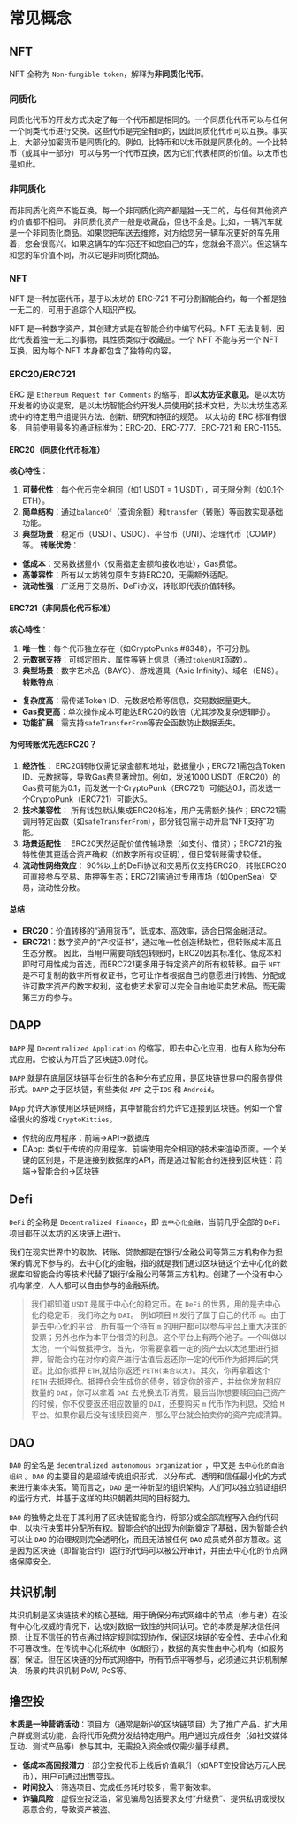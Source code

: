 # 常见概念

## NFT 

NFT 全称为 `Non-fungible token`，解释为**非同质化代币**。

### 同质化
同质化代币的开发方式决定了每一个代币都是相同的。一个同质化代币可以与任何一个同类代币进行交换。这些代币是完全相同的，因此同质化代币可以互换。事实上，大部分加密货币是同质化的。例如，比特币和以太币就是同质化的。一个比特币（或其中一部分）可以与另一个代币互换，因为它们代表相同的价值。以太币也是如此。

### 非同质化
而非同质化资产不能互换。每一个非同质化资产都是独一无二的，与任何其他资产的价值都不相同。
非同质化资产一般是收藏品，但也不全是。比如，一辆汽车就是一个非同质化商品。如果您把车送去维修，对方给您另一辆车况更好的车先用着，您会很高兴。如果这辆车的车况还不如您自己的车，您就会不高兴。但这辆车和您的车价值不同，所以它是非同质化商品。

### NFT
NFT 是一种加密代币，基于以太坊的 ERC-721 不可分割智能合约，每一个都是独一无二的，可用于追踪个人知识产权。

NFT 是一种数字资产，其创建方式是在智能合约中编写代码。NFT 无法复制，因此代表着独一无二的事物，其性质类似于收藏品。一个 NFT 不能与另一个 NFT 互换，因为每个 NFT 本身都包含了独特的内容。

### ERC20/ERC721
ERC 是 `Ethereum Request for Comments` 的缩写，即**以太坊征求意见**，是以太坊开发者的协议提案，是以太坊智能合约开发人员使用的技术文档，为以太坊生态系统中的特定用户组提供方法、创新、研究和特征的规范。
以太坊的 ERC 标准有很多，目前使用最多的通证标准为：ERC-20、ERC-777、ERC-721 和 ERC-1155。

#### ERC20（同质化代币标准）

**核心特性**：

1. **可替代性**：每个代币完全相同（如1 USDT = 1 USDT），可无限分割（如0.1个ETH）。
2. **简单结构**：通过`balanceOf`（查询余额）和`transfer`（转账）等函数实现基础功能。
3. **典型场景**：稳定币（USDT、USDC）、平台币（UNI）、治理代币（COMP）等。 **转账优势**：

- **低成本**：交易数据量小（仅需指定金额和接收地址），Gas费低。
- **高兼容性**：所有以太坊钱包原生支持ERC20，无需额外适配。
- **流动性强**：广泛用于交易所、DeFi协议，转账即代表价值转移。

#### ERC721（非同质化代币标准）

**核心特性**：

1. **唯一性**：每个代币独立存在（如CryptoPunks #8348），不可分割。
2. **元数据支持**：可绑定图片、属性等链上信息（通过`tokenURI`函数）。
3. **典型场景**：数字艺术品（BAYC）、游戏道具（Axie Infinity）、域名（ENS）。 **转账特点**：

- **复杂度高**：需传递Token ID、元数据哈希等信息，交易数据量更大。
- **Gas费更高**：单次操作成本可能达ERC20的数倍（尤其涉及复杂逻辑时）。
- **功能扩展**：需支持`safeTransferFrom`等安全函数防止数据丢失。

#### 为何转账优先选ERC20？

1. **经济性**：
   ERC20转账仅需记录金额和地址，数据量小；ERC721需包含Token ID、元数据等，导致Gas费显著增加。例如，发送1000 USDT（ERC20）的Gas费可能为0.1，而发送一个CryptoPunk（ERC721）可能达0.1，而发送一个CryptoPunk（ERC721）可能达5。
2. **技术兼容性**：
   所有钱包默认集成ERC20标准，用户无需额外操作；ERC721需调用特定函数（如`safeTransferFrom`），部分钱包需手动开启“NFT支持”功能。
3. **场景适配性**：
   ERC20天然适配价值传输场景（如支付、借贷）；ERC721的独特性使其更适合资产确权（如数字所有权证明），但日常转账需求较低。
4. **流动性网络效应**：
   90%以上的DeFi协议和交易所仅支持ERC20，转账ERC20可直接参与交易、质押等生态；ERC721需通过专用市场（如OpenSea）交易，流动性分散。

#### 总结

- **ERC20**：价值转移的“通用货币”，低成本、高效率，适合日常金融活动。
- **ERC721**：数字资产的“产权证书”，通过唯一性创造稀缺性，但转账成本高且生态分散。 因此，当用户需要向钱包转账时，ERC20因其标准化、低成本和即时可用性成为首选，而ERC721更多用于特定资产的所有权转移。由于 `NFT` 是不可复制的数字所有权证书，它可让作者根据自己的意愿进行转售、分配或许可数字资产的数字权利，这也使艺术家可以完全自由地买卖艺术品，而无需第三方的参与。

## DAPP
`DAPP` 是 `Decentralized Application` 的缩写，即去中心化应用，也有人称为分布式应用。它被认为开启了区块链3.0时代。

`DAPP` 就是在底层区块链平台衍生的各种分布式应用，是区块链世界中的服务提供形式。`DAPP` 之于区块链，有些类似 `APP` 之于`IOS` 和 `Android`。

`DApp` 允许大家使用区块链网络，其中智能合约允许它连接到区块链。例如一个曾经很火的游戏 `CryptoKitties`。

* 传统的应用程序：前端→API→数据库
* DApp: 类似于传统的应用程序。前端使用完全相同的技术来渲染页面。一个关键的区别是，不是连接到数据库的API，而是通过智能合约连接到区块链：前端→智能合约→区块链

## Defi
`DeFi` 的全称是 `Decentralized Finance`，即 `去中心化金融`，当前几乎全部的 `DeFi` 项目都在以太坊的区块链上进行。

我们在现实世界中的取款、转账、贷款都是在银行/金融公司等第三方机构作为担保的情况下参与的。去中心化的金融，指的就是我们通过区块链这个去中心化的数据库和智能合约等技术代替了银行/金融公司等第三方机构。创建了一个没有中心机构掌控，人人都可以自由参与的金融系统。

> 我们都知道 `USDT` 是属于中心化的稳定币。在 `DeFi` 的世界，用的是去中心化的稳定币，我们称之为 `DAI`。
> 例如项目 `M` 发行了属于自己的代币 `m`。由于是去中心化的平台，所有每一个持有 `m` 的用户都可以参与平台上重大决策的投票；另外也作为本平台借贷的利息。这个平台上有两个池子。一个叫做以太池，一个叫做抵押仓。首先，你需要拿着一定的资产去以太池里进行抵押，智能合约在对你的资产进行估值后返还你一定的代币作为抵押后的凭证。比如你抵押 `ETH`,就给你返还 `PETH(集合以太)`。其次，你再拿着这个 `PETH` 去抵押仓。抵押仓会生成你的债务，锁定你的资产，并给你发放相应数量的 `DAI`，你可以拿着 `DAI` 去兑换法币消费。最后当你想要赎回自己资产的时候，你不仅要返还相应数量的 `DAI`，还要购买 `m` 代币作为利息，交给 `M` 平台。如果你最后没有钱赎回资产，那么平台就会拍卖你的资产完成清算。

## DAO

`DAO` 的全名是 `decentralized autonomous organization` ，中文是 `去中心化的自治组织` 。`DAO` 的主要目的是超越传统组织形式，以分布式、透明和信任最小化的方式来进行集体决策。简而言之，`DAO` 是一种新型的组织架构。人们可以独立验证组织的运行方式，并基于这样的共识朝着共同的目标努力。

`DAO` 的独特之处在于其利用了区块链智能合约，将部分或全部流程写入合约代码中，以执行决策并分配所有权。智能合约的出现为创新奠定了基础，因为智能合约可以让 `DAO` 的治理规则完全透明化，而且无法被任何 `DAO` 成员或外部方篡改。这是因为区块链（即智能合约）运行的代码可以被公开审计，并由去中心化的节点网络保障安全。

## 共识机制

共识机制是区块链技术的核心基础，用于确保分布式网络中的节点（参与者）在没有中心化权威的情况下，达成对数据一致性的共同认可。它的本质是解决信任问题，让互不信任的节点通过特定规则实现协作，保证区块链的安全性、去中心化和不可篡改性。在传统中心化系统中（如银行），数据的真实性由中心机构（如服务器）保证。但在区块链的分布式网络中，所有节点平等参与，必须通过共识机制解决，场景的共识机制 PoW, PoS等。

## 撸空投

**本质是一种营销活动**：项目方（通常是新兴的区块链项目）为了推广产品、扩大用户群或测试功能，会将代币免费分发给特定用户。用户通过完成任务（如社交媒体互动、测试产品等）参与其中，无需投入资金或仅需少量手续费。

- **低成本高回报潜力**：部分空投代币上线后价值飙升（如APT空投曾达万元人民币），用户可通过出售变现。
- **时间投入**：筛选项目、完成任务耗时较多，需平衡效率。
- **诈骗风险**：虚假空投泛滥，常见骗局包括要求支付“升级费”、提供私钥或授权恶意合约，导致资产被盗。